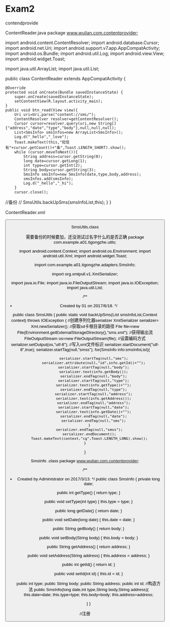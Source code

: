 # Exam2
contendprovide


ContentReader.java
package www.wulian.com.contentprovider;

import android.content.ContentResolver;
import android.database.Cursor;
import android.net.Uri;
import android.support.v7.app.AppCompatActivity;
import android.os.Bundle;
import android.util.Log;
import android.view.View;
import android.widget.Toast;

import java.util.ArrayList;
import java.util.List;

public class ContentReader extends AppCompatActivity {

    @Override
    protected void onCreate(Bundle savedInstanceState) {
        super.onCreate(savedInstanceState);
        setContentView(R.layout.activity_main);
    }
    public void btn_read(View view){
        Uri uri=Uri.parse("content://sms/");
        ContentResolver resolver=getContentResolver();
        Cursor cursor=resolver.query(uri,new String[]{"address","date","type","body"},null,null,null);
        List<SmsInfo> smsInfos=new ArrayList<SmsInfo>();
        Log.d("_hello","_love");
        Toast.makeText(this,"短信有"+cursor.getCount()+"条",Toast.LENGTH_SHORT).show();
        while (cursor.moveToNext()){
            String address=cursor.getString(0);
            long date=cursor.getLong(1);
            int type=cursor.getInt(2);
            String body=cursor.getString(3);
            SmsInfo smsInfo=new SmsInfo(date,type,body,address);
            smsInfos.add(smsInfo);
            Log.d("_hello","_hi");
        }
        cursor.close();
  //备份
    //    SmsUtils.backUpSms(smsInfoList,this);
    }
}




ContentReader.xml

<?xml version="1.0" encoding="utf-8"?>
<RelativeLayout
    xmlns:android="http://schemas.android.com/apk/res/android"
    xmlns:tools="http://schemas.android.com/tools"
    android:layout_width="match_parent"
    android:layout_height="match_parent"
    android:paddingLeft="@dimen/activity_horizontal_margin"
    android:paddingRight="@dimen/activity_horizontal_margin"
    android:paddingTop="@dimen/activity_vertical_margin"
    android:paddingBottom="@dimen/activity_vertical_margin"
    tools:context=".ContentReader">

  <Button
      android:layout_width="wrap_content"
      android:layout_height="wrap_content"
      android:text="读取"
      android:onClick="btn_read"/>
</RelativeLayout>


SmsUtils.class

需要备份的时候要加，还没测试过名字什么的是否正确
package com.example.a01.tigongzhe.utils;

import android.content.Context;
import android.os.Environment;
import android.util.Xml;
import android.widget.Toast;

import com.example.a01.tigongzhe.adapters.SmsInfo;

import org.xmlpull.v1.XmlSerializer;

import java.io.File;
import java.io.FileOutputStream;
import java.io.IOException;
import java.util.List;

/**
 * Created by 01 on 2017/6/18.
 */

public class SmsUtils {
    public static void backUpSms(List<SmsInfo> smsInfoList,Context context) throws IOException {
        //创建序列化器serializer
        XmlSerializer serializer= Xml.newSerializer();
        //获取sd卡根目录的路径
        File file=new File(Environment.getExternalStorageDirectory(),"sms.xml");
        //获得输出流
        FileOutputStream os=new FileOutputStream(file);
        //设置编码方式
        serializer.setOutput(os,"utf-8");
        //写入xml文件标识
        serializer.startDocument("utf-8",true);
        serializer.startTag(null,"smss");
        for(SmsInfo info:smsInfoList){

            serializer.startTag(null,"sms");
            serializer.attribute(null,"id",info.getId()+"");
            serializer.startTag(null,"body");
            serializer.text(info.getBody());
            serializer.endTag(null,"body");
            serializer.startTag(null,"type");
            serializer.text(info.getType()+"");
            serializer.endTag(null,"type");
            serializer.startTag(null,"address");
            serializer.text(info.getAddress());
            serializer.endTag(null,"address");
            serializer.startTag(null,"date");
            serializer.text(info.getDate()+"");
            serializer.endTag(null,"date");
            serializer.endTag(null,"sms");
        }
        serializer.endTag(null,"smss");
        serializer.endDocument();
        Toast.makeText(context,"cg",Toast.LENGTH_LONG).show();
    }
}



SmsInfo .class
package www.wulian.com.contentprovider;

/**
 * Created by Administrator on 2017/3/13.
 */
public class SmsInfo {
    private long date;

    public int getType() {
        return type;
    }

    public void setType(int type) {
        this.type = type;
    }

    public long getDate() {
        return date;
    }

    public void setDate(long date) {
        this.date = date;
    }

    public String getBody() {
        return body;
    }

    public void setBody(String body) {
        this.body = body;
    }

    public String getAddress() {
        return address;
    }

    public void setAddress(String address) {
        this.address = address;
    }

    public int getId() {
        return id;
    }

    public void setId(int id) {
        this.id = id;
    }

    public int type;
    public String body;
    public String address;
    public int id;
//构造方法
    public SmsInfo(long date,int type,String body,String address){
        this.date=date;
        this.type=type;
        this.body=body;
        this.address=address;

    }
}



//注册

<uses-permission android:name="android.permission.READ_SMS"/>
<uses-permission android:name="android.permission.WRITE_EXTERNAL_STORAGE"/>
<uses-permission android:name="android.permission.SEND_SMS"/>
